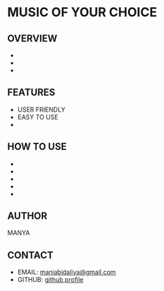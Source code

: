 # MUSIC OF YOUR CHOICE

## OVERVIEW
-
-
-

## FEATURES
- USER FRIENDLY
- EASY TO USE
-

## HOW TO USE
-
-
-
-
-

## AUTHOR
 MANYA

## CONTACT
- EMAIL: maniabidaliya@gmail.com
- GITHUB: [github profile](https://github.com/manyabidaliya)
